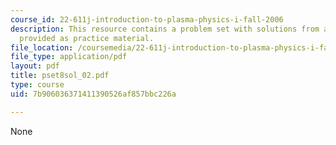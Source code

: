 ```yaml
---
course_id: 22-611j-introduction-to-plasma-physics-i-fall-2006
description: This resource contains a problem set with solutions from a previous semester,
  provided as practice material.
file_location: /coursemedia/22-611j-introduction-to-plasma-physics-i-fall-2006/7b906036371411390526af857bbc226a_pset8sol_02.pdf
file_type: application/pdf
layout: pdf
title: pset8sol_02.pdf
type: course
uid: 7b906036371411390526af857bbc226a

---
```

None